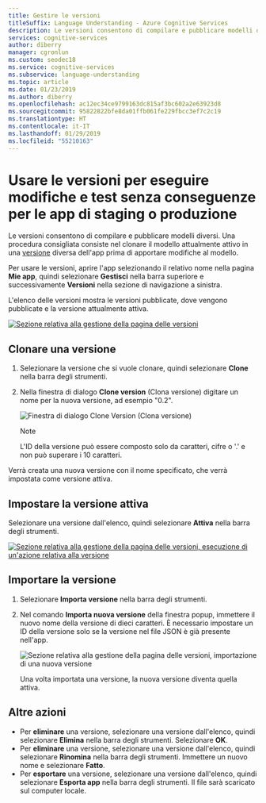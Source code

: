 ```yaml
---
title: Gestire le versioni
titleSuffix: Language Understanding - Azure Cognitive Services
description: Le versioni consentono di compilare e pubblicare modelli diversi. Una procedura consigliata consiste nel clonare il modello attualmente attivo in una versione diversa dell'app prima di apportare modifiche al modello.
services: cognitive-services
author: diberry
manager: cgronlun
ms.custom: seodec18
ms.service: cognitive-services
ms.subservice: language-understanding
ms.topic: article
ms.date: 01/23/2019
ms.author: diberry
ms.openlocfilehash: ac12ec34ce9799163dc815af3bc602a2e63923d8
ms.sourcegitcommit: 95822822bfe8da01ffb061fe229fbcc3ef7c2c19
ms.translationtype: HT
ms.contentlocale: it-IT
ms.lasthandoff: 01/29/2019
ms.locfileid: "55210163"
---
```

# <a name="use-versions-to-edit-and-test-without-impacting-staging-or-production-apps"></a>Usare le versioni per eseguire modifiche e test senza conseguenze per le app di staging o produzione

Le versioni consentono di compilare e pubblicare modelli diversi. Una procedura consigliata consiste nel clonare il modello attualmente attivo in una [versione](luis-concept-version.md) diversa dell'app prima di apportare modifiche al modello. 

Per usare le versioni, aprire l'app selezionando il relativo nome nella pagina **Mie app**, quindi selezionare **Gestisci** nella barra superiore e successivamente **Versioni** nella sezione di navigazione a sinistra. 

L'elenco delle versioni mostra le versioni pubblicate, dove vengono pubblicate e la versione attualmente attiva. 

[![Sezione relativa alla gestione della pagina delle versioni](./media/luis-how-to-manage-versions/versions-import.png "Sezione relativa alla gestione della pagina delle versioni")](./media/luis-how-to-manage-versions/versions-import.png#lightbox)

## <a name="clone-a-version"></a>Clonare una versione

1. Selezionare la versione che si vuole clonare, quindi selezionare **Clone** nella barra degli strumenti. 

2. Nella finestra di dialogo **Clone version** (Clona versione) digitare un nome per la nuova versione, ad esempio "0.2".

   ![Finestra di dialogo Clone Version (Clona versione)](./media/luis-how-to-manage-versions/version-clone-version-dialog.png)
 
     > [!NOTE]
     > L'ID della versione può essere composto solo da caratteri, cifre o '.' e non può superare i 10 caratteri.
 
 Verrà creata una nuova versione con il nome specificato, che verrà impostata come versione attiva.

## <a name="set-active-version"></a>Impostare la versione attiva

Selezionare una versione dall'elenco, quindi selezionare **Attiva** nella barra degli strumenti. 

[![Sezione relativa alla gestione della pagina delle versioni, esecuzione di un'azione relativa alla versione](./media/luis-how-to-manage-versions/versions-other.png "Sezione relativa alla gestione della pagina delle versioni, esecuzione di un'azione relativa alla versione")](./media/luis-how-to-manage-versions/versions-other.png#lightbox)

## <a name="import-version"></a>Importare la versione

1. Selezionare **Importa versione** nella barra degli strumenti. 

2. Nel comando **Importa nuova versione** della finestra popup, immettere il nuovo nome della versione di dieci caratteri. È necessario impostare un ID della versione solo se la versione nel file JSON è già presente nell'app.

    ![Sezione relativa alla gestione della pagina delle versioni, importazione di una nuova versione](./media/luis-how-to-manage-versions/versions-import-pop-up.png)

    Una volta importata una versione, la nuova versione diventa quella attiva.

<a name = "export-version"></a>

## <a name="other-actions"></a>Altre azioni

* Per **eliminare** una versione, selezionare una versione dall'elenco, quindi selezionare **Elimina** nella barra degli strumenti. Selezionare **OK**. 
* Per **eliminare** una versione, selezionare una versione dall'elenco, quindi selezionare **Rinomina** nella barra degli strumenti. Immettere un nuovo nome e selezionare **Fatto**. 
* Per **esportare** una versione, selezionare una versione dall'elenco, quindi selezionare **Esporta app** nella barra degli strumenti. Il file sarà scaricato sul computer locale. 

